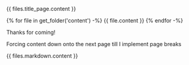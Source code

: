 {{ files.title_page.content }}

{% for file in get_folder('content') -%}
{{ file.content }}
{% endfor -%}

Thanks for coming!

Forcing
content
down
onto 
the
next
page
till
I
implement
page
breaks

{{ files.markdown.content }}